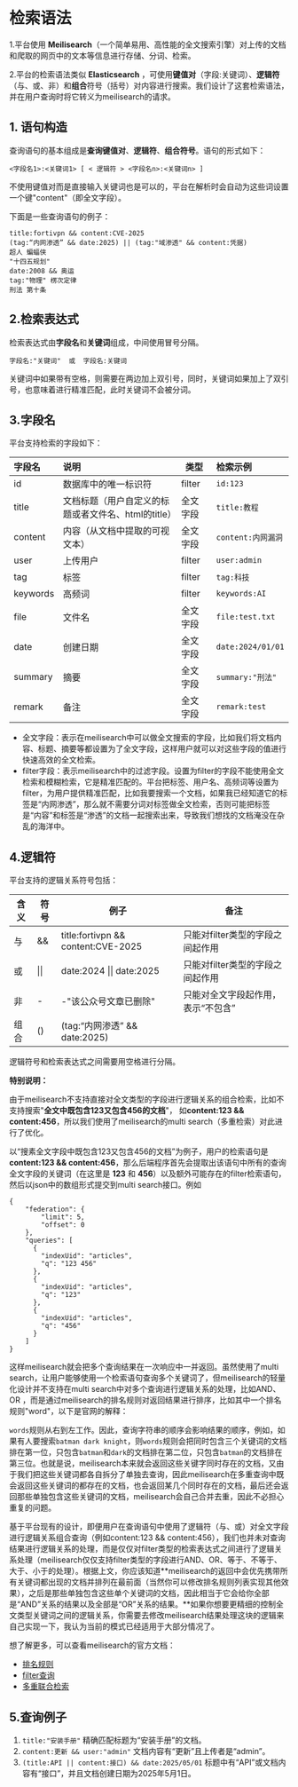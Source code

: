 # 检索语法

1.平台使用 **Meilisearch**（一个简单易用、高性能的全文搜索引擎）对上传的文档和爬取的网页中的文本等信息进行存储、分词、检索。

2.平台的检索语法类似 **Elasticsearch** ，可使用**键值对**（字段:关键词）、**逻辑符**（与、或、非）和**组合**符号（括号）对内容进行搜索。我们设计了这套检索语法，并在用户查询时将它转义为meilisearch的请求。

## 1. 语句构造

查询语句的基本组成是**查询键值对**、**逻辑符**、**组合符号**。语句的形式如下：

```
<字段名1>:<关键词1> [ < 逻辑符 > <字段名n>:<关键词n> ]
```

不使用键值对而是直接输入关键词也是可以的，平台在解析时会自动为这些词设置一个键"content"（即全文字段）。

下面是一些查询语句的例子：

```
title:fortivpn && content:CVE-2025
(tag:“内网渗透” && date:2025) || (tag:"域渗透" && content:凭据)
超人 蝙蝠侠
"十四五规划"
date:2008 && 奥运
tag:"物理" 楞次定律
刑法 第十条
```

## 2.检索表达式

检索表达式由**字段名**和**关键词**组成，中间使用冒号分隔。

```
字段名:"关键词"  或  字段名:关键词
```

关键词中如果带有空格，则需要在两边加上双引号，同时，关键词如果加上了双引号，也意味着进行精准匹配，此时关键词不会被分词。

## 3.字段名

平台支持检索的字段如下：

| 字段名   | 说明                                                | 类型     | 检索示例           |
| :------- | :-------------------------------------------------- | -------- | :----------------- |
| id       | 数据库中的唯一标识符                                | filter   | `id:123`           |
| title    | 文档标题（用户自定义的标题或者文件名、html的title） | 全文字段 | `title:教程`       |
| content  | 内容（从文档中提取的可视文本）                      | 全文字段 | `content:内网漏洞` |
| user     | 上传用户                                            | filter   | `user:admin`       |
| tag      | 标签                                                | filter   | `tag:科技`         |
| keywords | 高频词                                              | filter   | `keywords:AI`      |
| file     | 文件名                                              | 全文字段 | `file:test.txt`    |
| date     | 创建日期                                            | 全文字段 | `date:2024/01/01`  |
| summary  | 摘要                                                | 全文字段 | `summary:"刑法"`   |
| remark   | 备注                                                | 全文字段 | `remark:test`      |

- 全文字段：表示在meilisearch中可以做全文搜索的字段，比如我们将文档内容、标题、摘要等都设置为了全文字段，这样用户就可以对这些字段的值进行快速高效的全文检索。
- filter字段：表示meilisearch中的过滤字段。设置为filter的字段不能使用全文检索和模糊检索，它是精准匹配的。平台把标签、用户名、高频词等设置为filter，为用户提供精准匹配，比如我要搜索一个文档，如果我已经知道它的标签是“内网渗透”，那么就不需要分词对标签做全文检索，否则可能把标签是“内容”和标签是“渗透”的文档一起搜索出来，导致我们想找的文档淹没在杂乱的海洋中。

## 4.逻辑符

平台支持的逻辑关系符号包括：

| 含义 | 符号 | 例子                               | 备注                               |
| ---- | ---- | ---------------------------------- | ---------------------------------- |
| 与   | &&   | title:fortivpn && content:CVE-2025 | 只能对filter类型的字段之间起作用   |
| 或   | \|\| | date:2024 \|\| date:2025           | 只能对filter类型的字段之间起作用   |
| 非   | -    | -"该公众号文章已删除"              | 只能对全文字段起作用，表示“不包含” |
| 组合 | ()   | (tag:“内网渗透” && date:2025)      |                                    |

逻辑符号和检索表达式之间需要用空格进行分隔。



**特别说明：**

由于meilisearch不支持直接对全文类型的字段进行逻辑关系的组合检索，比如不支持搜索"**全文中既包含123又包含456的文档**"， 如**content:123 && content:456**，所以我们使用了meilisearch的multi search（多重检索）对此进行了优化。

以“搜素全文字段中既包含123又包含456的文档”为例子，用户的检索语句是**content:123 && content:456**，那么后端程序首先会提取出该语句中所有的查询全文字段的关键词（在这里是 **123** 和 **456**）以及额外可能存在的filter检索语句，然后以json中的数组形式提交到multi search接口。例如

```
{
    "federation": {
        "limit": 5,
        "offset": 0
    },
    "queries": [
      {
        "indexUid": "articles",
        "q": "123 456"
      },
      {
        "indexUid": "articles",
        "q": "123"
      },
      {
        "indexUid": "articles",
        "q": "456"
      }
    ]
}
```

这样meilisearch就会把多个查询结果在一次响应中一并返回。虽然使用了multi search，让用户能够使用一个检索语句查询多个关键词了，但meilisearch的轻量化设计并不支持在multi search中对多个查询进行逻辑关系的处理，比如AND、OR ，而是通过meilisearch的排名规则对返回结果进行排序，比如其中一个排名规则"word"，以下是官网的解释：

`words`规则从右到左工作。因此，查询字符串的顺序会影响结果的顺序，例如，如果有人要搜索`batman dark knight`，则`words`规则会把同时包含三个关键词的文档排在第一位，只包含`batman`和`dark`的文档排在第二位，只包含`batman`的文档排在第三位。也就是说，meilisearch本来就会返回这些关键字同时存在的文档，又由于我们把这些关键词都各自拆分了单独去查询，因此meilisearch在多重查询中既会返回这些关键词的都存在的文档，也会返回某几个同时存在的文档，最后还会返回那些单独包含这些关键词的文档，meilisearch会自己合并去重，因此不必担心重复的问题。

基于平台现有的设计，即便用户在查询语句中使用了逻辑符（与、或）对全文字段进行逻辑关系组合查询（例如content:123 && content:456），我们也并未对查询结果进行逻辑关系的处理，而是仅仅对filter类型的检索表达式之间进行了逻辑关系处理（meilisearch仅仅支持filter类型的字段进行AND、OR、等于、不等于、大于、小于的处理）。根据上文，你应该知道**meilisearch的返回中会优先携带所有关键词都出现的文档并排列在最前面（当然你可以修改排名规则列表实现其他效果），之后是那些单独包含这些单个关键词的文档，因此相当于它会给你全部是“AND”关系的结果以及全部是“OR”关系的结果。**如果你想要更精细的控制全文类型关键词之间的逻辑关系，你需要去修改meilisearch结果处理这块的逻辑来自己实现一下，我认为当前的模式已经适用于大部分情况了。

想了解更多，可以查看meilisearch的官方文档：

- [排名规则](https://www.meilisearch.com/docs/learn/getting_started/indexes#ranking-rules)
- [filter查询](https://www.meilisearch.com/docs/learn/getting_started/indexes#displayed-and-searchable-attributes)
- [多重联合检索](https://www.meilisearch.com/docs/learn/multi_search/performing_federated_search)



## 5.查询例子

1. `title:"安装手册"` 	精确匹配标题为“安装手册”的文档。
2. `content:更新 && user:"admin"` 文档内容有“更新”且上传者是“admin”。
3. `(title:API || content:接口) && date:2025/05/01`   标题中有“API”或文档内容有“接口”，并且文档创建日期为2025年5月1日。



